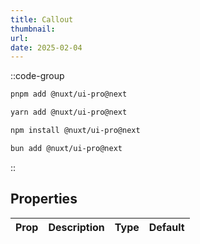 ```yaml
---
title: Callout
thumbnail:
url:
date: 2025-02-04
---
```



::code-group

```bash [pnpm]
pnpm add @nuxt/ui-pro@next
```

```bash [yarn]
yarn add @nuxt/ui-pro@next
```

```bash [npm]
npm install @nuxt/ui-pro@next
```

```bash [bun]
bun add @nuxt/ui-pro@next
```

::


## Properties

| Prop | Description | Type | Default |
| ---- | ----------- | ---- | ------- |
